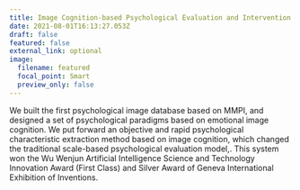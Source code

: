 ```yaml
---
title: Image Cognition-based Psychological Evaluation and Intervention System
date: 2021-08-01T16:13:27.053Z
draft: false
featured: false
external_link: optional
image:
  filename: featured
  focal_point: Smart
  preview_only: false
---
```

We built the first psychological image database based on MMPI, and designed a set of psychological paradigms based on emotional image cognition. We put forward an objective and rapid psychological characteristic extraction method based on image cognition, which changed the traditional scale-based psychological evaluation model,. This system won the Wu Wenjun Artificial Intelligence Science and Technology Innovation Award (First Class) and Silver Award of Geneva International Exhibition of Inventions.

